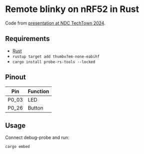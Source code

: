 # Remote blinky on nRF52 in Rust

Code from [presentation at NDC TechTown
2024](https://ndctechtown.com/agenda/remote-blinky-on-nrf52-using-rust-0lc1/09vornw2mkh).

## Requirements

- [Rust](https://www.rust-lang.org/tools/install)
- `rustup target add thumbv7em-none-eabihf`
- `cargo install probe-rs-tools --locked`

## Pinout

| Pin | Function |
| --- | --- | 
| P0_03 | LED |
| P0_26| Button|

## Usage

Connect debug-probe and run:

`cargo embed`

